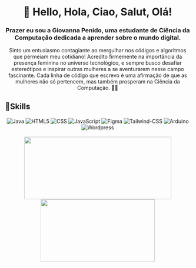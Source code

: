 <h1 align="Center"> 👋 Hello, Hola, Ciao, Salut, Olá!</h1>
<h3 align="Center">Prazer eu sou a Giovanna Penido, uma estudante de Ciência da Computação dedicada a aprender sobre o mundo digital.</h3>
<p align="Center">Sinto um entusiasmo contagiante ao mergulhar nos códigos e algoritmos que permeiam meu cotidiano!
 Acredito firmemente na importância da presença feminina no universo tecnológico, e sempre busco desafiar estereótipos e inspirar outras mulheres a se aventurarem nesse campo fascinante. Cada linha de código que escrevo é uma afirmação de que as mulheres não só pertencem, mas também prosperam na Ciência da Computação. 👩‍💻</p>
<h2>🚀Skills</h3>
<div style="display: inline_block" align="center">
    <img align="center" alt="Java" src="https://img.shields.io/badge/Java-ED8B00?style=for-the-badge&logo=openjdk&logoColor=white">
    <img align="center" alt="HTML5" src="https://img.shields.io/badge/HTML5-E34F26?style=for-the-badge&logo=html5&logoColor=white">
    <img align="center" alt="CSS" src="https://img.shields.io/badge/CSS3-1572B6?style=for-the-badge&logo=css3&logoColor=white">
    <img align="center" alt="JavaScript" src="https://img.shields.io/badge/JavaScript-F7DF1E?style=for-the-badge&logo=javascript&logoColor=black">
    <img align="center" alt="Figma" src="https://img.shields.io/badge/Figma-F24E1E?style=for-the-badge&logo=figma&logoColor=white">    
    <img align="center" alt="Tailwind-CSS" src="https://img.shields.io/badge/Tailwind_CSS-38B2AC?style=for-the-badge&logo=tailwind-css&logoColor=white">
    <img align="center" alt="Arduino" src="https://img.shields.io/badge/Arduino-00979D?style=for-the-badge&logo=Arduino&logoColor=white">
    <img align="center" alt="Wordpress" src="https://img.shields.io/badge/Wordpress-21759B?style=for-the-badge&logo=wordpress&logoColor=white">
</div>
<br>
<div align="center">
    <img height="170em" width="400em" src="https://github-readme-stats.vercel.app/api?username=GiovannaSPenido&show_icons=true&theme=synthwave">
    <img height="170em" width="310em" src="https://github-readme-stats.vercel.app/api/top-langs/?username=GiovannaSPenido&langs_count=10&layout=compact&theme=synthwave&hide_border=true"/>
</div>


